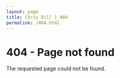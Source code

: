 ```yaml
---
layout: page
title: Chris Dill | 404
permalink: /404.html
---
```


# 404 - Page not found

The requested page could not be found.
